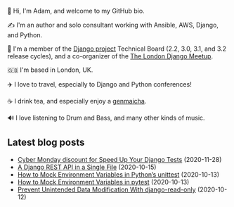 <p>
  👋 Hi, I'm Adam, and welcome to my GitHub bio.
</p>
<p>
  ✍️ I'm an author and solo consultant working with Ansible, AWS, Django, and Python.
</p>
<p>
  🦄 I'm a member of the <a href="https://www.djangoproject.com/foundation/teams/">Django project</a> Technical Board (2.2, 3.0, 3.1, and 3.2 release cycles),
  and a co-organizer of the <a href="https://www.djangolondon.com/">The London Django Meetup</a>.
</p>
<p>
  🇬🇧 I'm based in London, UK.
</p>
<p>
  ✈️ I love to travel, especially to Django and Python conferences!
</p>
<p>
  ☕️ I drink tea, and especially enjoy a <a href="https://en.wikipedia.org/wiki/Genmaicha">genmaicha</a>.
</p>
<p>
  🔊 I love listening to Drum and Bass, and many other kinds of music.
</p>

## Latest blog posts

* [Cyber Monday discount for Speed Up Your Django Tests](https://adamj.eu/tech/2020/11/28/speed-up-your-django-tests-cyber-monday-deal/) (2020-11-28)
* [A Django REST API in a Single File](https://adamj.eu/tech/2020/10/15/a-single-file-rest-api-in-django/) (2020-10-15)
* [How to Mock Environment Variables in Python’s unittest](https://adamj.eu/tech/2020/10/13/how-to-mock-environment-variables-with-pythons-unittest/) (2020-10-13)
* [How to Mock Environment Variables in pytest](https://adamj.eu/tech/2020/10/13/how-to-mock-environment-variables-with-pytest/) (2020-10-13)
* [Prevent Unintended Data Modification With django-read-only](https://adamj.eu/tech/2020/10/12/prevent-unintended-data-modification-with-django-read-only/) (2020-10-12)